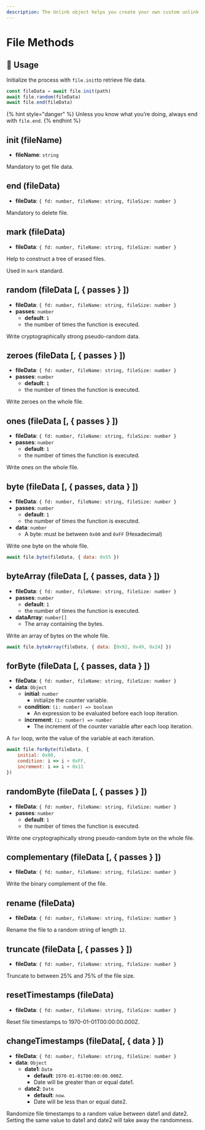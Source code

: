 ```yaml
---
description: The Unlink object helps you create your own custom unlink method.
---
```


# File Methods

## 📘 Usage

Initialize the process with `file.init`to retrieve file data.

```javascript
const fileData = await file.init(path)
await file.random(fileData)
await file.end(fileData)
```

{% hint style="danger" %}
Unless you know what you’re doing, always end with `file.end`.
{% endhint %}

## init \(fileName\)

* **fileName**: `string`

Mandatory to get file data.

## end \(fileData\)

* **fileData**: `{ fd: number, fileName: string, fileSize: number }`

Mandatory to delete file.

## mark \(fileData\)

* **fileData**: `{ fd: number, fileName: string, fileSize: number }`

Help to construct a tree of erased files.

Used in `mark` standard.

## random \(fileData \[, { passes } \]\)

* **fileData**: `{ fd: number, fileName: string, fileSize: number }`
* **passes**: `number`
  * **default**: `1`
  * the number of times the function is executed.

Write cryptographically strong pseudo-random data.

## zeroes \(fileData \[, { passes } \]\)

* **fileData**: `{ fd: number, fileName: string, fileSize: number }`
* **passes**: `number`
  * **default**: `1`
  * the number of times the function is executed.

Write zeroes on the whole file.

## ones \(fileData \[, { passes } \]\)

* **fileData**: `{ fd: number, fileName: string, fileSize: number }`
* **passes**: `number`
  * **default**: `1`
  * the number of times the function is executed.

Write ones on the whole file.

## byte \(fileData \[, { passes, data } \]\)

* **fileData**: `{ fd: number, fileName: string, fileSize: number }`
* **passes**: `number`
  * **default**: `1`
  * the number of times the function is executed.
* **data**: `number`
  * A byte: must be between `0x00` and `0xFF` \(Hexadecimal\)

Write one byte on the whole file.

```javascript
await file.byte(fileData, { data: 0x55 })
```

## byteArray \(fileData \[, { passes, data } \]\)

* **fileData**: `{ fd: number, fileName: string, fileSize: number }`
* **passes**: `number`
  * **default**: `1`
  * the number of times the function is executed.
* **dataArray**: `number[]`
  * The array containing the bytes.

Write an array of bytes on the whole file.

```javascript
await file.byteArray(fileData, { data: [0x92, 0x49, 0x24] })
```

## forByte \(fileData \[, { passes, data } \]\)

* **fileData**: `{ fd: number, fileName: string, fileSize: number }`
* **data**: `Object`
  * **initial**: `number`
    * initialize the counter variable.
  * **condition**: `(i: number) => boolean`
    * An expression to be evaluated before each loop iteration.
  * **increment**: `(i: number) => number`
    * The increment of the counter variable after each loop iteration.

A `for` loop, write the value of the variable at each iteration.

```javascript
await file.forByte(fileData, {
    initial: 0x00,
    condition: i => i < 0xFF,
    increment: i => i + 0x11
})
```

## randomByte \(fileData \[, { passes } \]\)

* **fileData**: `{ fd: number, fileName: string, fileSize: number }`
* **passes**: `number`
  * **default**: `1`
  * the number of times the function is executed.

Write one cryptographically strong pseudo-random byte on the whole file.

## complementary \(fileData \[, { passes } \]\)

* **fileData**: `{ fd: number, fileName: string, fileSize: number }`

Write the binary complement of the file.

## rename \(fileData\)

* **fileData**: `{ fd: number, fileName: string, fileSize: number }`

Rename the file to a random string of length `12`.

## truncate \(fileData \[, { passes } \]\)

* **fileData**: `{ fd: number, fileName: string, fileSize: number }`

Truncate to between 25% and 75% of the file size.

## resetTimestamps \(fileData\)

* **fileData**: `{ fd: number, fileName: string, fileSize: number }`

Reset file timestamps to 1970-01-01T00:00:00.000Z.

## changeTimestamps \(fileData\[, { data } \]\)

* **fileData**: `{ fd: number, fileName: string, fileSize: number }`
* **data**: `Object`
  * **date1**: `Date`
    * **default**: `1970-01-01T00:00:00.000Z`.
    * Date will be greater than or equal date1.
  * **date2**: `Date`
    * **default**: `now`.
    * Date will be less than or equal date2.

Randomize file timestamps to a random value between date1 and date2. Setting the same value to date1 and date2 will take away the randomness.

